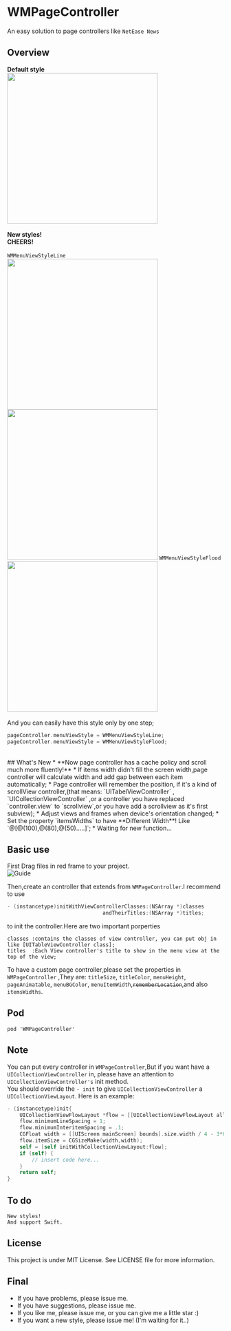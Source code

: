 # WMPageController
An easy solution to page controllers like `NetEase News`
## Overview
**Default style** <br>
<img height="350" src="https://github.com/wangmchn/WMPageController/blob/master/WMPageControllerDemo/WMPageController/ScreenShot/ScreenShot.gif" />
<br>
<br>
**New styles!**<br>
**CHEERS!** <br>
<br>
`WMMenuViewStyleLine` <br>
<img height="350" src="https://github.com/wangmchn/WMPageController/blob/master/WMPageControllerDemo/WMPageController/ScreenShot/ScreenShot4.gif" />               <img height="350" src="https://github.com/wangmchn/WMPageController/blob/master/WMPageControllerDemo/WMPageController/ScreenShot/ScreenShot3.gif" /> 
`WMMenuViewStyleFlood`<br>
<img height="350" src="https://github.com/wangmchn/WMPageController/blob/master/WMPageControllerDemo/WMPageController/ScreenShot/ScreenShot2.gif" />
<br> 
<br>
And you can easily have this style only by one step;
```objective-c
pageController.menuViewStyle = WMMenuViewStyleLine;
pageController.menuViewStyle = WMMenuViewStyleFlood;
```
<br>
## What's New
* **Now page controller has a cache policy and scroll much more fluently!**
* If items width didn't fill the screen width,page controller will calculate width and add gap between each item automatically;
* Page controller will remember the position, if it's a kind of scrollView controller,(that means: `UITabelViewController` , `UICollectionViewController` ,or a controller you have replaced `controller.view` to `scrollview`,or you have add a scrollview as it's first subview);
* Adjust views and frames when device's orientation changed;
* Set the property `itemsWidths` to have **Different Width**! Like `@[@(100),@(80),@(50).....]`;
* Waiting for new function...


## Basic use

First Drag files in red frame to your project.<br>
![Guide](https://github.com/wangmchn/WMPageController/blob/master/WMPageControllerDemo/WMPageController/ScreenShot/guide1.png)

Then,create an controller that extends from `WMPageController`.I recommend to use<br>
```objective-c
- (instancetype)initWithViewControllerClasses:(NSArray *)classes 
                               andTheirTitles:(NSArray *)titles;
```
to init the controller.Here are two important porperties<br>

    classes :contains the classes of view controller, you can put obj in like [UITableViewController class];
    titles  :Each View controller's title to show in the menu view at the top of the view;

To have a custom page controller,please set the properties in `WMPageController` ,They are: `titleSize`, `titleColor`, `menuHeight`, `pageAnimatable`, `menuBGColor`, `menuItemWidth`,~~`rememberLocation`~~,and also `itemsWidths`.<br>

## Pod
    pod 'WMPageController'

## Note
You can put every controller in `WMPageController`,But if you want have a `UICollectionViewController` in, please have an attention to `UICollectionViewController's` init method.<br>
You should override the `- init` to give `UICollectionViewController` a `UICollectionViewLayout`.
Here is an example:
```objective-c
- (instancetype)init{
    UICollectionViewFlowLayout *flow = [[UICollectionViewFlowLayout alloc] init];
    flow.minimumLineSpacing = 1;
    flow.minimumInteritemSpacing = .1;
    CGFloat width = [[UIScreen mainScreen] bounds].size.width / 4 - 3*0.1;
    flow.itemSize = CGSizeMake(width,width);
    self = [self initWithCollectionViewLayout:flow];
    if (self) {
        // insert code here...
    }
    return self;
}
```
## To do
    New styles!
    And support Swift.

## License
This project is under MIT License. See LICENSE file for more information.

## Final
* If you have problems, please issue me.
* If you have suggestions, please issue me.
* If you like me, please issue me, or you can give me a little star :)
* If you want a new style, please issue me! (I'm waiting for it..)
